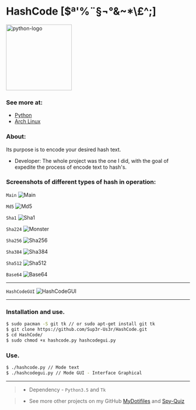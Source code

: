 # HashCode [$ª'%¨§¬°&~*\£^;]
<img alt="python-logo" width="180" src="https://raw.githubusercontent.com/Sup3r-Us3r/HashCode/master/Screenshots/python-logo.png">

### See more at:

* [Python](https://www.python.org/)
* [Arch Linux](https://www.archlinux.org/)

### About:

Its purpose is to encode your desired hash text.

* Developer: The whole project was the one I did, with the goal of expedite the process of encode text to hash's.

### Screenshots of different types of hash in operation:

`Main`
![Main][screenshot1]

`Md5`
![Md5][screenshot2]

`Sha1`
![Sha1][screenshot3]

`Sha224`
![Monster][screenshot4]

`Sha256`
![Sha256][screenshot5]

`Sha384`
![Sha384][screenshot6]

`Sha512`
![Sha512][screenshot7]

`Base64`
![Base64][screenshot8]

----------------------
`HashCodeGUI`
![HashCodeGUI][screenshot9]

----------------------

[screenshot1]:https://raw.githubusercontent.com/Sup3r-Us3r/HashCode/master/Screenshots/2016-11-11-16%3A05%3A55.png
[screenshot2]:https://raw.githubusercontent.com/Sup3r-Us3r/HashCode/master/Screenshots/2016-11-11-16%3A06%3A06.png
[screenshot3]:https://raw.githubusercontent.com/Sup3r-Us3r/HashCode/master/Screenshots/2016-11-11-16%3A06%3A16.png
[screenshot4]:https://raw.githubusercontent.com/Sup3r-Us3r/HashCode/master/Screenshots/2016-11-11-16%3A06%3A27.png
[screenshot5]:https://raw.githubusercontent.com/Sup3r-Us3r/HashCode/master/Screenshots/2016-11-11-16%3A06%3A41.png
[screenshot6]:https://raw.githubusercontent.com/Sup3r-Us3r/HashCode/master/Screenshots/2016-11-11-16%3A06%3A58.png
[screenshot7]:https://raw.githubusercontent.com/Sup3r-Us3r/HashCode/master/Screenshots/2016-11-11-16%3A07%3A15.png
[screenshot8]:https://raw.githubusercontent.com/Sup3r-Us3r/HashCode/master/Screenshots/2016-11-11-16%3A07%3A34.png
[screenshot9]:https://raw.githubusercontent.com/Sup3r-Us3r/HashCode/master/Screenshots/2016-12-03-20%3A15%3A36.png

### Installation and use.

```sh
$ sudo pacman -S git tk // or sudo apt-get install git tk
$ git clone https://github.com/Sup3r-Us3r/HashCode.git
$ cd HashCode/
$ sudo chmod +x hashcode.py hashcodegui.py
```
### Use.
```sh
$ ./hashcode.py // Mode text
$ ./hashcodegui.py // Mode GUI - Interface Graphical
```
---------------------

> * Dependency - `Python3.5` and `Tk`

> * See more other projects on my GitHub [MyDotifiles](https://github.com/Sup3r-Us3r/MyDotfiles) and [Spy-Quiz](https://github.com/Sup3r-Us3r/Spy-Quiz)
